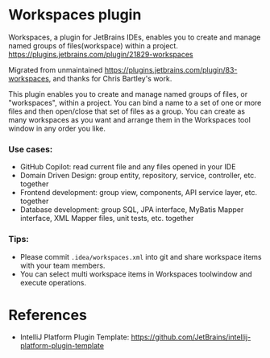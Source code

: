 Workspaces plugin
=================

Workspaces, a plugin for JetBrains IDEs, enables you to create and manage named groups of files(workspace)  within a
project. https://plugins.jetbrains.com/plugin/21829-workspaces

<!-- Plugin description -->

Migrated from unmaintained https://plugins.jetbrains.com/plugin/83-workspaces, and thanks for Chris Bartley's work.

This plugin enables you to create and manage named groups of files, or "workspaces", within a project.
You can bind a name to a set of one or more files and then open/close that set of files as a group.
You can create as many workspaces as you want and arrange them in the Workspaces tool window in any order you like.

### Use cases:

* GitHub Copilot: read current file and any files opened in your IDE
* Domain Driven Design: group entity, repository, service, controller, etc. together
* Frontend development: group view, components, API service layer, etc. together
* Database development: group SQL, JPA interface, MyBatis Mapper interface, XML Mapper files, unit tests, etc. together

### Tips:

* Please commit `.idea/workspaces.xml` into git and share workspace items with your team members.
* You can select multi workspace items in Workspaces toolwindow and execute operations.

<!-- Plugin description end -->

# References

* IntelliJ Platform Plugin Template: https://github.com/JetBrains/intellij-platform-plugin-template

